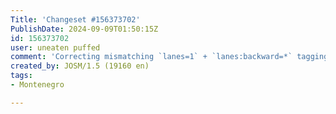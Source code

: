 ```yaml
---
Title: 'Changeset #156373702'
PublishDate: 2024-09-09T01:50:15Z
id: 156373702
user: uneaten puffed
comment: 'Correcting mismatching `lanes=1` + `lanes:backward=*` tagging.  #maproulette mpr.lt/c/48333/t/232688967'
created_by: JOSM/1.5 (19160 en)
tags:
- Montenegro

---
```


